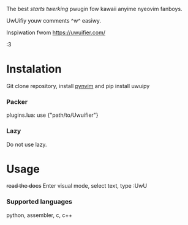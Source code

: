 The best *starts twerking* pwugin fow kawaii anyime nyeovim fanboys.

UwUifiy youw comments ^w^ easiwy.

Inspiwation fwom https://uwuifier.com/

:3

# Instalation
Git clone repository, install [pynvim](https://github.com/neovim/pynvim) and pip install uwuipy

### Packer
plugins.lua:
use {"path/to/Uwuifier"}

### Lazy
Do not use lazy.

# Usage
~~read the docs~~
Enter visual mode, select text, type :UwU

### Supported languages
python, assembler, c, c++
